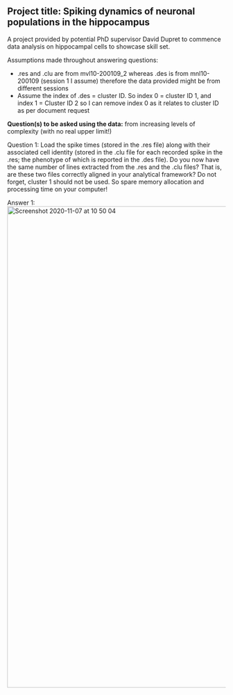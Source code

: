 ## **Project title:** Spiking dynamics of neuronal populations in the hippocampus

A project provided by potential PhD supervisor David Dupret to commence data analysis on hippocampal cells to showcase skill set.

Assumptions made throughout answering questions:

- .res and .clu are from mvl10-200109_2 whereas .des is from mnl10-200109 (session 1 I assume) therefore the data provided might be from different sessions
- Assume the index of .des = cluster ID. So index 0 = cluster ID 1, and index 1 = Cluster ID 2 so I can remove index 0 as it relates to cluster ID as per document request

**Question(s) to be asked using the data:** from increasing levels of complexity (with no real upper limit!)

Question 1: Load the spike times (stored in the .res file) along with their associated cell identity (stored in the .clu file for each recorded spike in the .res; the phenotype of which is reported in the .des file). Do you now have the same number of lines extracted from the .res and the .clu files? That is, are these two files correctly aligned in your analytical framework? Do not forget, cluster 1 should not be used. So spare memory allocation and processing time on your computer!

Answer 1: <img width="1107" alt="Screenshot 2020-11-07 at 10 50 04" src="https://user-images.githubusercontent.com/22481774/98439114-650fca80-20e7-11eb-9ee3-565628ea8e85.png">
